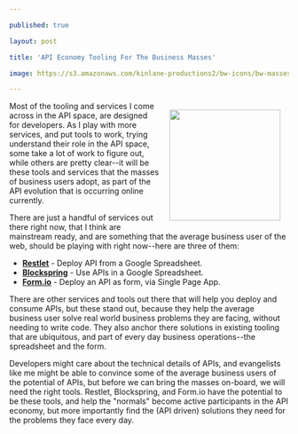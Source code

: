 ---
published: true
layout: post
title: 'API Economy Tooling For The Business Masses'
image: https://s3.amazonaws.com/kinlane-productions2/bw-icons/bw-masses.png
---

<p><img style="padding: 15px;" src="https://s3.amazonaws.com/kinlane-productions2/bw-icons/bw-masses.png" alt="" width="200" align="right" />
<p>Most of the tooling and services I come across in the API space, are designed for developers. As I play with more services, and put tools to work, trying understand their role in the API space, some take a lot of work to figure out, while others are pretty clear--it will be these tools and services that the masses of business users adopt, as part of the API evolution that is occurring online currently.
<p>There are just a handful of services out there right now, that I think are mainstream ready, and are something that the average business user of the web, should be playing with right now--here are three of them:
<ul>
<li><strong><a href="http://restlet.com/">Restlet</a></strong> - Deploy API from a Google Spreadsheet.</li>
<li><strong><a href="https://www.blockspring.com/">Blockspring</a></strong> - Use APIs in a Google Spreadsheet.</li>
<li><strong><a href="http://www.form.io/">Form.io</a></strong> - Deploy an API as form, via Single Page App.</li>
</ul>
<p>There are other services and tools out there that will help you deploy and consume APIs, but these stand out, because they help the average business user solve real world business problems they are facing, without needing to write code. They also anchor there solutions in existing tooling that are ubiquitous, and part of every day business operations--the spreadsheet and the form.
<p>Developers might care about the technical details of APIs, and evangelists like me might be able to convince some of the average business users of the potential of APIs, but before we can bring the masses on-board, we will need the right tools. Restlet, Blockspring, and Form.io have the potential to be these tools, and help the "normals" become active participants in the API economy, but more importantly find the (API driven) solutions they need for the problems they face every day.


